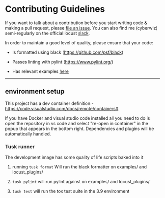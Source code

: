 Contributing Guidelines
=======================

If you want to talk about a contribution before you start writing code & making a pull request, please [file an issue](https://github.com/SvenskaSpel/locust-plugins/issues/new). You can also find me (cyberwiz) semi-regularly on the official locust [slack](https://locustio.slack.com).

In order to maintain a good level of quality, please ensure that your code:

* Is formatted using black (https://github.com/psf/black)

* Passes linting with pylint (https://www.pylint.org/)

* Has relevant examples [here](examples/)

---
## environment setup

This project has a dev container definition - https://code.visualstudio.com/docs/remote/containers#

If you have Docker and visual studio code installed all you need to do is open the repository in vs code and select "re-open in container" in the popup that appears in the bottom right. Dependencies and plugins will be automatically handled.


### Tusk runner

The development image has some quality of life scripts baked into it

1. running `tusk format` Will run the black formatter on examples/ and locust_plugins/

2. `tusk pylint` will run pylint against on examples/ and locust_plugins/

3. `tusk test` will run the tox test suite in the 3.9 environment